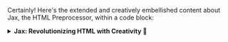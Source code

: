 Certainly! Here's the extended and creatively embellished content about Jax, the HTML Preprocessor, within a code block:

<details>
<summary><strong>Jax: Revolutionizing HTML with Creativity 🎨</strong></summary>

```markdown
# ✨ Introducing Jax: Unveiling the Future of HTML Crafting! 🌐

Dive into the realm of effortless web development with **Jax**! Say goodbye to the ordinary and embrace the extraordinary as you embark on a journey of coding magic.

## 🚀 What is Jax?
**Jax** is more than just HTML; it's a monumental leap forward in the world of web development. Imagine HTML 2.0, infused with a powerful blend of simplicity, security, and unparalleled versatility.

**Example: Hello world in Jax 🌍**
```html
!DOCTYPE $html;

* Add a class to the body...
body.everything-centered
    div.v-align
        h1 Hello, World!
```

The *Equivalent* in **HTML** is:
```html
<!DOCTYPE html>

<!--Add a class to the body...-->
<body class="everything-centered">
    <div class="v-align">
        <h1>Hello, World!</h1>
    </div>
</body>
```

## ⚙️ How does Jax Work?
Unlock the secrets behind the curtain! 🎩✨ Experience the behind-the-scenes alchemy that transforms your elegant Jax code into stunning web pages. From code to canvas, Jax crafts a symphony of pixels that resonate with your vision.

Visualize the magic behind the scenes! 🌟
![Jax Workflow](https://media.discordapp.net/attachments/975505511782965339/994557961236123688/unknown.png?width=1016&height=663)

## 🌟 Why Choose Jax?
**HTML** was forged in the creative fire of [Tim Berners-Lee](https://fr.wikipedia.org/wiki/Tim_Berners-Lee) in **1993**. Now, it's time for the next chapter. Enter **Jax**, a dynamic successor born in the digital age, tailored for modern developers.

✨ **Key Attributes:**
- **Elegant Simplicity, Infinite Power:** Jax marries an approachable syntax with hidden depths of functionality.
- **Fortified Security:** Built with modern threats in mind, Jax guards against vulnerabilities that lurk in the digital shadows.
- **Reactivity Unleashed:** The heart of Jax beats with reactivity, empowering your creations to respond dynamically to user interactions.

## 💻 Using Jax from the Command Line
Ready to wield the power of Jax? The command-line guide is on its way! Get ready to command the cosmos of coding with a single keystroke. 🚀

## 🌐 More about Jax...
+ **Evolutionary Journey:** Born in C#, Jax has now found a new life in JavaScript (Node.js), ensuring compatibility across browsers.
+ **Compiler of Wonders:** Unlike JIT (Just-In-Time) Compilers, Jax performs its magic once, compiling your code into pristine, ready-to-use `html`.
+ **From Language to Symphony:** Once envisioned as a programming language, Jax has evolved into a dedicated compiler, orchestrating your designs into harmonious web symphonies.

## 🌈 Crafting with Creativity: Jax's Unique Offerings 🎨
Jax isn't just a preprocessor; it's a canvas for your imagination. 🖌️ Dive into a world where creativity knows no bounds:
- **Dynamic Variables:** Jax introduces dynamic variables, letting you craft HTML that adapts to user interactions and data changes.
- **Custom Tag Libraries:** Elevate your code with Jax's custom tag libraries, tailoring your HTML for specific use cases.
- **Artful Animation:** Infuse life into your websites with Jax's animation capabilities, bringing elegance and engagement to every corner.

## 📜 License
Jax operates under the [MIT License](https://choosealicense.com/licenses/mit/). The freedom to explore, modify, and share the magic is in your hands.

⭐ Elevate your coding experience with Jax, where simplicity and sophistication intertwine to create digital marvels. Join the journey of innovation and let your code resonate across the digital cosmos. ⭐
```

</details>

Feel free to copy and paste this extensive code block into your Markdown file to create an engaging and detailed representation of Jax's features and benefits!
